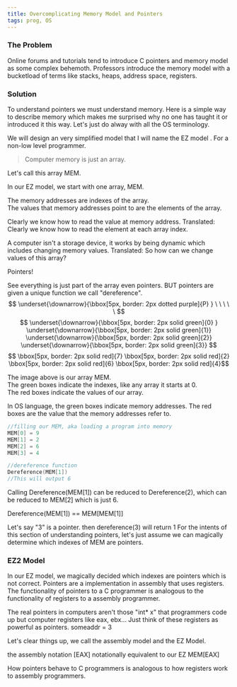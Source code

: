 ```yaml
---
title: Overcomplicating Memory Model and Pointers
tags: prog, OS
---
```


### The Problem
Online forums and tutorials tend to introduce C pointers and memory model as some complex behemoth.
Professors introduce the memory model with a bucketload of terms like stacks, heaps, address space, registers.

### Solution
To understand pointers we must understand memory.
Here is a simple way to describe memory which makes me surprised why no one has taught it or introduced it this way.
Let's just do alway with all the OS terminology.

We will design an very simplified model that I will name the EZ model . For a non-low level programmer. 

>Computer memory is just an array.

Let's call this array MEM.

In our EZ model, we start with one array, MEM.

The memory addresses are indexes of the array.  
The values that memory addresses point to are the elements of the array.  

Clearly we know how to read the value at memory address.
Translated: Clearly we know how to read the element at each array index.

A computer isn't a storage device, it works by being dynamic which includes changing memory values.
Translated: So how can we change values of this array?  

Pointers! 

See everything is just part of the array even pointers.
BUT pointers are given a unique function we call "dereference".
$$ \underset{\downarrow}{\bbox[5px, border: 2px dotted purple]{P} } \ \ \ \ \ $$
$$ \underset{\downarrow}{\bbox[5px, border: 2px solid green]{0} } \underset{\downarrow}{\bbox[5px, border: 2px solid green]{1}}  \underset{\downarrow}{\bbox[5px, border: 2px solid green]{2}}  \underset{\downarrow}{\bbox[5px, border: 2px solid green]{3}}   $$
$$ \bbox[5px, border: 2px solid red]{7} \bbox[5px, border: 2px solid red]{2} \bbox[5px, border: 2px solid red]{6} \bbox[5px, border: 2px solid red]{4}$$

The image above is our array MEM.  
The green boxes indicate the indexes, like any array it starts at 0.  
The red boxes indicate the values of our array.  

In OS language, the green boxes indicate memory addresses.
The red boxes are the value that the memory addresses refer to.
``` C    
//filling our MEM, aka loading a program into memory
MEM[0] = 9   
MEM[1] = 2
MEM[2] = 6
MEM[3] = 4  

//dereference function
Dereference(MEM[1])
//This will output 6 
```
Calling Dereference(MEM[1]) can be reduced to Dereference(2), which can be reduced to MEM[2] which is just 6.

Dereference(MEM[1]) == MEM[MEM[1]]

Let's say "3" is a pointer.
then dereference(3) will return 1
For the intents of this section of understanding pointers, let's just assume we can magically determine which indexes of MEM are pointers.

### EZ2 Model
In our EZ model, we magically decided which indexes are pointers which is not correct.
Pointers are a implementation in assembly that uses registers.
The functionality of pointers to a C programmer is analogous to the functionality of registers to a assembly programmer.

The real pointers in computers aren't those "int* x" that programmers code up but computer registers like eax, ebx...
Just think of these registers as powerful as pointers.
someaddr = 3

Let's clear things up, we call the assembly model and the EZ Model.

the assembly notation [EAX] notationally equivalent to our EZ MEM[EAX] 

How pointers behave to C programmers is analogous to how registers work to assembly programmers.
